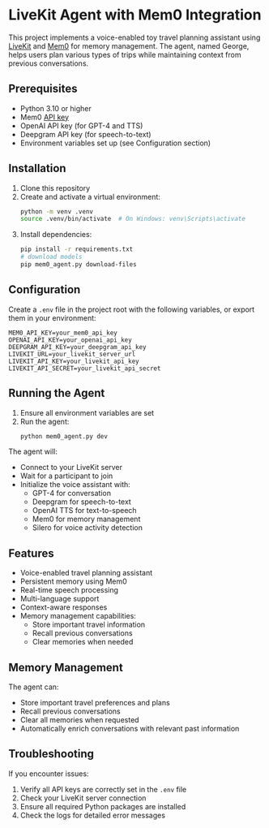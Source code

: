 # LiveKit Agent with Mem0 Integration

This project implements a voice-enabled toy travel planning assistant using [LiveKit](https://livekit.io/) and [Mem0](https://app.mem0.ai/) for memory management. The agent, named George, helps users plan various types of trips while maintaining context from previous conversations.

## Prerequisites

- Python 3.10 or higher
- Mem0 [API key](https://app.mem0.ai/dashboard/api-keys)
- OpenAI API key (for GPT-4 and TTS)
- Deepgram API key (for speech-to-text)
- Environment variables set up (see Configuration section)

## Installation

1. Clone this repository
2. Create and activate a virtual environment:
   ```bash
   python -m venv .venv
   source .venv/bin/activate  # On Windows: venv\Scripts\activate
   ```
3. Install dependencies:
   ```bash
   pip install -r requirements.txt
   # download models
   pip mem0_agent.py download-files
   ```

## Configuration

Create a `.env` file in the project root with the following variables, or export them in your environment:

```env
MEM0_API_KEY=your_mem0_api_key
OPENAI_API_KEY=your_openai_api_key
DEEPGRAM_API_KEY=your_deepgram_api_key
LIVEKIT_URL=your_livekit_server_url
LIVEKIT_API_KEY=your_livekit_api_key
LIVEKIT_API_SECRET=your_livekit_api_secret
```

## Running the Agent

1. Ensure all environment variables are set
2. Run the agent:
   ```bash
   python mem0_agent.py dev
   ```

The agent will:
- Connect to your LiveKit server
- Wait for a participant to join
- Initialize the voice assistant with:
  - GPT-4 for conversation
  - Deepgram for speech-to-text
  - OpenAI TTS for text-to-speech
  - Mem0 for memory management
  - Silero for voice activity detection

## Features

- Voice-enabled travel planning assistant
- Persistent memory using Mem0
- Real-time speech processing
- Multi-language support
- Context-aware responses
- Memory management capabilities:
  - Store important travel information
  - Recall previous conversations
  - Clear memories when needed

## Memory Management

The agent can:
- Store important travel preferences and plans
- Recall previous conversations
- Clear all memories when requested
- Automatically enrich conversations with relevant past information

## Troubleshooting

If you encounter issues:
1. Verify all API keys are correctly set in the `.env` file
2. Check your LiveKit server connection
3. Ensure all required Python packages are installed
4. Check the logs for detailed error messages

